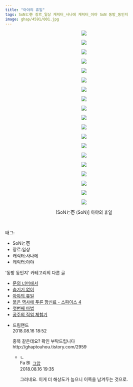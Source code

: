 ```yaml
---
title: "아야의 휴일"
tags: SoNと壱 장르_일상 캐릭터_사나에 캐릭터_아야 SoN 동방_동인지
image: ghap/4591/001.jpg
---
```

<div class="article">
<p style="text-align: center; clear: none; float: none;"><img src="{{ site.nasurl }}/ghap/4591/001.jpg"/></p>
<p style="text-align: center; clear: none; float: none;"><img src="{{ site.nasurl }}/ghap/4591/002.jpg"/></p>
<p style="text-align: center; clear: none; float: none;"><img src="{{ site.nasurl }}/ghap/4591/003.jpg"/></p>
<p style="text-align: center; clear: none; float: none;"><img src="{{ site.nasurl }}/ghap/4591/004.jpg"/></p>
<p style="text-align: center; clear: none; float: none;"><img src="{{ site.nasurl }}/ghap/4591/005.jpg"/></p>
<p style="text-align: center; clear: none; float: none;"><img src="{{ site.nasurl }}/ghap/4591/006.jpg"/></p>
<p style="text-align: center; clear: none; float: none;"><img src="{{ site.nasurl }}/ghap/4591/007.jpg"/></p>
<p style="text-align: center; clear: none; float: none;"><img src="{{ site.nasurl }}/ghap/4591/008.jpg"/></p>
<p style="text-align: center; clear: none; float: none;"><img src="{{ site.nasurl }}/ghap/4591/009.jpg"/></p>
<p style="text-align: center; clear: none; float: none;"><img src="{{ site.nasurl }}/ghap/4591/010.jpg"/></p>
<p style="text-align: center; clear: none; float: none;"><img src="{{ site.nasurl }}/ghap/4591/011.jpg"/></p>
<p style="text-align: center; clear: none; float: none;"><img src="{{ site.nasurl }}/ghap/4591/012.jpg"/></p>
<p style="text-align: center; clear: none; float: none;"><img src="{{ site.nasurl }}/ghap/4591/013.jpg"/></p>
<p style="text-align: center; clear: none; float: none;"><img src="{{ site.nasurl }}/ghap/4591/014.jpg"/></p>
<p style="text-align: center; clear: none; float: none;"><img src="{{ site.nasurl }}/ghap/4591/015.jpg"/></p>
<p style="text-align: center; clear: none; float: none;"><img src="{{ site.nasurl }}/ghap/4591/016.jpg"/></p>
<p style="text-align: center; clear: none; float: none;"><img src="{{ site.nasurl }}/ghap/4591/017.jpg"/></p>
<p style="text-align: center; clear: none; float: none;"><img src="{{ site.nasurl }}/ghap/4591/018.jpg"/></p>
<p style="text-align: center; clear: none; float: none;"><img src="{{ site.nasurl }}/ghap/4591/019.jpg"/></p>
<p style="text-align: center; clear: none; float: none;">[SoNと壱 (SoN)] 아야의 휴일</p>
<p><br/></p>
</div><div class="tagTrail">
<p>태그: </p>
<ul>
<li>SoNと壱</li>
<li>장르:일상</li>
<li>캐릭터:사나에</li>
<li>캐릭터:아야</li>
</ul>
</div><div class="another">
<p>'동방 동인지' 카테고리의 다른 글</p>
<ul>
<li><a href="/2018-08-16-ghap_4595">문의 너머에서</a></li>
<li><a href="/2018-08-16-ghap_4593">숨기기 없이</a></li>
<li><a href="/2018-08-16-ghap_4591">아야의 휴일</a></li>
<li><a href="/2018-08-13-ghap_4590">붉은 역사에 푸른 향신료 - 스파이스 4</a></li>
<li><a href="/2018-08-13-ghap_4587">첫번째 마법</a></li>
<li><a href="/2018-08-13-ghap_4585">공주의 직업 체험기</a></li>
</ul>
</div><div class="cb_module cb_fluid">
<div class="cb_wrt cb_profile">
<div class="comment">
<ul>
<li class="cb_thumb_off" id="comment15310236">
<div class="cb_comment_area">
<div class="cb_info_area">
<div class="cb_section">
<span class="cb_nick_name">드림랜드</span>
</div>
<div class="cb_section">
<span class="cb_date">2018.08.16 18:52 </span>
</div>
</div>
<div class="cb_dsc_comment">
<p class="cb_dsc">
											중복 같은데요? 확인 부탁드립니다<br/>
http://ghaptouhou.tistory.com/2959
										</p>
</div>
<ul>
<li class="cb_thumb_off" id="comment15310260">
<span class="cb_bu_subnode">ㄴ</span>
<div class="cb_comment_area">
<div class="cb_info_area">
<div class="cb_section">
<span class="cb_nick_name"><img alt="Favicon of https://ghaptouhou.tistory.com" height="16" onerror="this.onerror=null;this.parentNode.removeChild(this)" src="https://ghaptouhou.tistory.com/favicon.ico" width="16"/> <img alt="BlogIcon" height="16" onerror="this.parentNode.removeChild(this)" src="https://ghaptouhou.tistory.com/index.gif" width="16"/> <a href="https://ghaptouhou.tistory.com" onclick="return openLinkInNewWindow(this)"> 그압</a><span class="tistoryProfileLayerTrigger" onclick='TistoryProfile.show(event, this, {"title":"\uc800\uae30 \uc774\uac70 \ub098\uc911\uc5d0 \uc218\uc815 \uac00\ub2a5\ud558\ub098\uc694","url":"https:\/\/ghap.tistory.com","nickname":"\uadf8\uc555","items":[]}); return false;'></span></span>
</div>
<div class="cb_section">
<span class="cb_date">2018.08.16 19:35 </span>
</div>
</div>
<div class="cb_dsc_comment">
<p class="cb_dsc">
																그러네요. 이게 더 해상도가 높으니 이쪽을 남겨두는 것으로.
															</p>
</div>
</div>
</li>
</ul>
</div></li>
</ul>
</div>
</div><!-- commentList close -->
</div>
